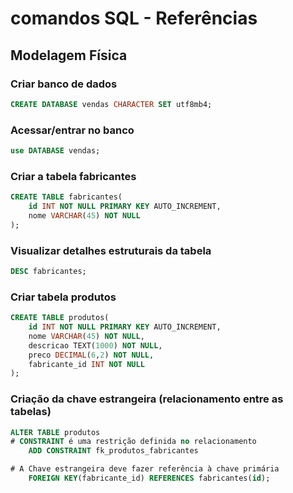 # comandos SQL - Referências

## Modelagem Física

### Criar banco de dados

``` sql
CREATE DATABASE vendas CHARACTER SET utf8mb4;
```
### Acessar/entrar no banco

```sql
use DATABASE vendas;
```

### Criar a tabela fabricantes


``` sql
CREATE TABLE fabricantes( 
    id INT NOT NULL PRIMARY KEY AUTO_INCREMENT,
    nome VARCHAR(45) NOT NULL
);
```

### Visualizar detalhes estruturais da tabela

``` sql
DESC fabricantes;
```


### Criar tabela produtos


``` sql
CREATE TABLE produtos( 
    id INT NOT NULL PRIMARY KEY AUTO_INCREMENT,
    nome VARCHAR(45) NOT NULL,
    descricao TEXT(1000) NOT NULL,
    preco DECIMAL(6,2) NOT NULL,
    fabricante_id INT NOT NULL
);
```

### Criação da chave estrangeira (relacionamento entre as tabelas)


``` sql
ALTER TABLE produtos
# CONSTRAINT é uma restrição definida no relacionamento
    ADD CONSTRAINT fk_produtos_fabricantes

# A Chave estrangeira deve fazer referência à chave primária
    FOREIGN KEY(fabricante_id) REFERENCES fabricantes(id);

```